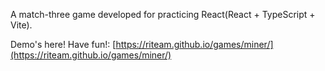 A match-three game developed for practicing React(React + TypeScript + Vite).

Demo's here! Have fun!: [https://riteam.github.io/games/miner/](https://riteam.github.io/games/miner/)